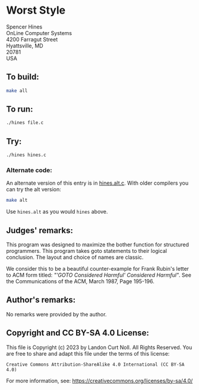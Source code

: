 # Worst Style

Spencer Hines  
OnLine Computer Systems  
4200 Farragut Street  
Hyattsville, MD  
20781  
USA  

## To build:

```sh
make all
```

## To run:

```sh
./hines file.c
```

## Try:

```sh
./hines hines.c
```

### Alternate code:

An alternate version of this entry is in [hines.alt.c](hines.alt.c). With older compilers you
can try the alt version:

```sh
make alt
```

Use `hines.alt` as you would `hines` above.

## Judges' remarks:

This program was designed to maximize the bother function for
structured programmers.  This program takes goto statements to their
logical conclusion.  The layout and choice of names are classic.

We consider this to be a beautiful counter-example for Frank Rubin's
letter to ACM form titled: _"'GOTO Considered Harmful' Considered Harmful"_.
See the Communications of the ACM, March 1987, Page 195-196.


## Author's remarks:

No remarks were provided by the author.

## Copyright and CC BY-SA 4.0 License:

This file is Copyright (c) 2023 by Landon Curt Noll.  All Rights Reserved.
You are free to share and adapt this file under the terms of this license:

    Creative Commons Attribution-ShareAlike 4.0 International (CC BY-SA 4.0)

For more information, see: https://creativecommons.org/licenses/by-sa/4.0/
